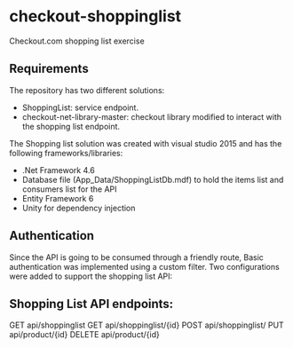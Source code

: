 # checkout-shoppinglist
Checkout.com shopping list exercise

## Requirements
The repository has two different solutions:
- ShoppingList: service endpoint.
- checkout-net-library-master: checkout library modified to interact with the shopping list endpoint.

The Shopping list solution was created with visual studio 2015 and has the following frameworks/libraries:
- .Net Framework 4.6
- Database file (App_Data/ShoppingListDb.mdf) to hold the items list and consumers list for the API
- Entity Framework 6
- Unity for dependency injection

## Authentication
Since the API is going to be consumed through a friendly route, Basic authentication was implemented using a custom filter.
Two configurations were added to support the shopping list API:
    <add key="Checkout.ConsumerName" value="" />
    <add key="Checkout.Environment" value="ShoppingList" />
    
## Shopping List API endpoints:
GET api/shoppinglist
GET api/shoppinglist/{id}
POST api/shoppinglist/
PUT api/product/{id}
DELETE api/product/{id}

